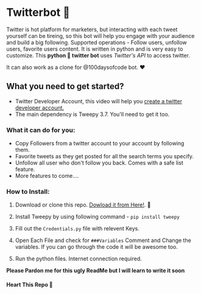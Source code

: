# Twitterbot :snake:
Twitter is hot platform for marketers, but interacting with each tweet yourself can be tireing, so this bot will help you engage with your audience and build a big following. Supported operations - Follow users, unfollow users, favorite users content. It is written in python and is very easy to customize. This **python :snake: twitter bot** uses *Twitter's API* to access twitter.

It can also work as a clone for @100daysofcode bot. :heart:

## What you need to get started?
* Twitter Developer Account, this video will help you [create a twitter developer account.](https://www.youtube.com/watch?v=VpJbj81dA4Q)
* The main dependency is Tweepy 3.7. You'll need to get it too.

### What it can do for you:

* Copy Followers from a twitter account to your account by following them. 
* Favorite tweets as they get posted for all the search terms you specify.
* Unfollow all user who don't follow you back. Comes with a safe list feature.
* More features to come....

### How to Install:
1. Download or clone this repo. [Dowload it from Here!](https://github.com/therohitdas/twitterbot/archive/master.zip). :file_folder:
2. Install Tweepy by using following command - ```pip install tweepy```

3. Fill out the `Credentials.py` file with relevent Keys.
4. Open Each File and check for `###Variables` Comment and Change the variables. If you can go through the code it will be awesome too.
5. Run the python files. Internet connection required.

**Please Pardon me for this ugly ReadMe but I will learn to write it soon**

#### Heart This Repo :gift_heart: 
